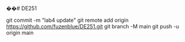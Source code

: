 ��#   D E 2 5 1 

git commit -m "lab4 update"
git remote add origin https://github.com/fuzenblue/DE251.git
git branch -M main
git push -u origin main
